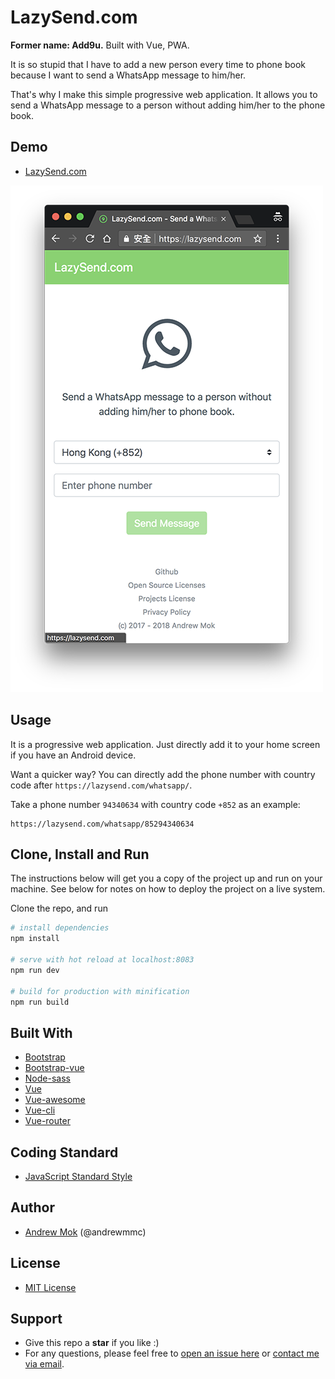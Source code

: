# LazySend.com
**Former name: Add9u.** Built with Vue, PWA.

It is so stupid that I have to add a new person every time to phone book because I want to send a WhatsApp message to him/her. 

That's why I make this simple progressive web application. It allows you to send a WhatsApp message to a person without adding him/her to the phone book.

## Demo
- [LazySend.com](https://lazysend.com)

[![Screen Capture](static/img/screenshot.png)](https://lazysend.com)

## Usage
It is a progressive web application. Just directly add it to your home screen if you have an Android device.

Want a quicker way? You can directly add the phone number with country code after `https://lazysend.com/whatsapp/`.

Take a phone number `94340634` with country code `+852` as an example:
```
https://lazysend.com/whatsapp/85294340634
```

## Clone, Install and Run
The instructions below will get you a copy of the project up and run on your machine. See below for notes on how to deploy the project on a live system.

Clone the repo, and run
``` bash
# install dependencies
npm install

# serve with hot reload at localhost:8083
npm run dev

# build for production with minification
npm run build
```

## Built With
- [Bootstrap](https://github.com/twbs/bootstrap)
- [Bootstrap-vue](https://github.com/bootstrap-vue/bootstrap-vue)
- [Node-sass](https://github.com/sass/node-sass)
- [Vue](https://github.com/vuejs/vue)
- [Vue-awesome](https://github.com/Justineo/vue-awesome)
- [Vue-cli](https://github.com/vuejs/vue-cli)
- [Vue-router](https://github.com/vuejs/vue-router)

## Coding Standard
- [JavaScript Standard Style](https://standardjs.com)

## Author
- [Andrew Mok](https://andrewmmc.com) (@andrewmmc)

## License
- [MIT License](LICENSES.md)

## Support
- Give this repo a **star** if you like :)
- For any questions, please feel free to [open an issue here](../../issues) or [contact me via email](mailto:hello@andrewmmc.com).
